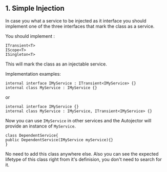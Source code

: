 ## 1. Simple Injection

In case you what a service to be injected as it interface you should implement one of the three interfaces that mark the class as a service.

You should implement : 
```
ITransient<T>
IScope<T>
ISingleton<T>
```
This will mark the class as an injectable service.

Implementation examples:
```
internal interface IMyService : ITransient<IMyService> {}
internal class MyService : IMyService {}
```
or 

```
internal interface IMyService {}
internal class MyService : IMyService, ITransient<IMyService> {}
```
Now you can use `IMyService` in other services and the Autojector will provide an instance of `MyService`.

```
class DependentService{
public DependentService(IMyService myService){}
}
```
No need to add this class anywhere else. Also you can see the expected lifetype of this class right from it's definision, you don't need to search for it.